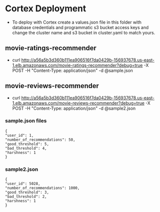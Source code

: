 # Cortex Deployment 

- To deploy with Cortex create a values.json file in this folder with database credentials and programmatic s3 bucket access keys and change the cluster name and s3 bucket in cluster.yaml to match yours. 

## movie-ratings-recommender
- curl http://a56a5b3d360b111ea906516f7da0429b-156937678.us-east-1.elb.amazonaws.com/movie-ratings-recommender?debug=true -X POST -H "Content-Type: application/json" -d @sample.json

## movie-reviews-recommender 
- curl http://a56a5b3d360b111ea906516f7da0429b-156937678.us-east-1.elb.amazonaws.com/movie-reviews-recommender?debug=true -X POST -H "Content-Type: application/json" -d @sample2.json

### sample.json files
```
{
"user_id": 1,
"number_of_recommendations": 50,
"good_threshold": 5,
"bad_threshold": 4,
"harshness": 1
}
```

### sample2.json
```
{
"user_id": 5028,
"number_of_recommendations": 1000,
"good_threshold": 3,
"bad_threshold": 2,
"harshness": 1
}